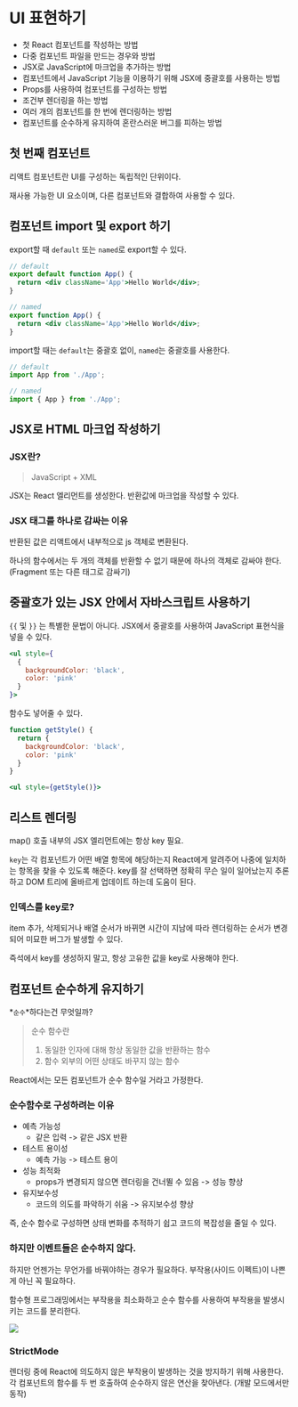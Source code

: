 # UI 표현하기

- 첫 React 컴포넌트를 작성하는 방법
- 다중 컴포넌트 파일을 만드는 경우와 방법
- JSX로 JavaScript에 마크업을 추가하는 방법
- 컴포넌트에서 JavaScript 기능을 이용하기 위해 JSX에 중괄호를 사용하는 방법
- Props를 사용하여 컴포넌트를 구성하는 방법
- 조건부 렌더링을 하는 방법
- 여러 개의 컴포넌트를 한 번에 렌더링하는 방법
- 컴포넌트를 순수하게 유지하여 혼란스러운 버그를 피하는 방법

## 첫 번째 컴포넌트

리액트 컴포넌트란 UI를 구성하는 독립적인 단위이다.

재사용 가능한 UI 요소이며, 다른 컴포넌트와 결합하여 사용할 수 있다.

## 컴포넌트 import 및 export 하기

export할 때 `default` 또는 `named`로 export할 수 있다.

```jsx
// default
export default function App() {
  return <div className='App'>Hello World</div>;
}

// named
export function App() {
  return <div className='App'>Hello World</div>;
}
```

import할 때는 `default`는 중괄호 없이, `named`는 중괄호를 사용한다.

```jsx
// default
import App from './App';

// named
import { App } from './App';
```

## JSX로 HTML 마크업 작성하기

### JSX란?

> JavaScript + XML

JSX는 React 엘리먼트를 생성한다. 반환값에 마크업을 작성할 수 있다.

### JSX 태그를 하나로 감싸는 이유

반환된 값은 리액트에서 내부적으로 js 객체로 변환된다.

하나의 함수에서는 두 개의 객체를 반환할 수 없기 때문에 하나의 객체로 감싸야 한다. (Fragment 또는 다른 태그로 감싸기)

## 중괄호가 있는 JSX 안에서 자바스크립트 사용하기

`{{` 및 `}}` 는 특별한 문법이 아니다. JSX에서 중괄호를 사용하여 JavaScript 표현식을 넣을 수 있다.

```jsx
<ul style={
  {
    backgroundColor: 'black',
    color: 'pink'
  }
}>
```

함수도 넣어줄 수 있다.

```jsx
function getStyle() {
  return {
    backgroundColor: 'black',
    color: 'pink'
  }
}

<ul style={getStyle()}>
```

## 리스트 렌더링

map() 호출 내부의 JSX 엘리먼트에는 항상 key 필요.

`key`는 각 컴포넌트가 어떤 배열 항목에 해당하는지 React에게 알려주어 나중에 일치하는 항목을 찾을 수 있도록 해준다.
key를 잘 선택하면 정확히 무슨 일이 일어났는지 추론하고 DOM 트리에 올바르게 업데이트 하는데 도움이 된다.

### 인덱스를 key로?

item 추가, 삭제되거나 배열 순서가 바뀌면 시간이 지남에 따라 렌더링하는 순서가 변경되어 미묘한 버그가 발생할 수 있다.

즉석에서 key를 생성하지 말고, 항상 고유한 값을 key로 사용해야 한다.

## 컴포넌트 순수하게 유지하기

*`순수`*하다는건 무엇일까?

> 순수 함수란
>
> 1. 동일한 인자에 대해 항상 동일한 값을 반환하는 함수
> 2. 함수 외부의 어떤 상태도 바꾸지 않는 함수

React에서는 모든 컴포넌트가 순수 함수일 거라고 가정한다.

### 순수함수로 구성하려는 이유

- 예측 가능성
  - 같은 입력 -> 같은 JSX 반환
- 테스트 용이성
  - 예측 가능 -> 테스트 용이
- 성능 최적화
  - props가 변경되지 않으면 렌더링을 건너뛸 수 있음 -> 성능 향상
- 유지보수성
  - 코드의 의도를 파악하기 쉬움 -> 유지보수성 향상

즉, 순수 함수로 구성하면 상태 변화를 추적하기 쉽고 코드의 복잡성을 줄일 수 있다.

### 하지만 이벤트들은 순수하지 않다.

하지만 언젠가는 무언가를 바꿔야하는 경우가 필요하다. 부작용(사이드 이펙트)이 나쁜게 아닌 꼭 필요하다.

함수형 프로그래밍에서는 부작용을 최소화하고 순수 함수를 사용하여 부작용을 발생시키는 코드를 분리한다.

![](https://velog.velcdn.com/images/teo/post/93d8b50f-2c13-4d7f-9123-1bddd07e8658/image.png)

### StrictMode

렌더링 중에 React에 의도하지 않은 부작용이 발생하는 것을 방지하기 위해 사용한다.
각 컴포넌트의 함수를 두 번 호출하여 순수하지 않은 연산을 찾아낸다. (개발 모드에서만 동작)
